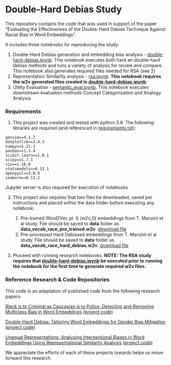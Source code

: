 # Double-Hard Debias Study

This repository contains the code that was used in support of the paper "Evaluating the Effectiveness of the Double-Hard Debias Technique Against Racial Bias in Word Embeddings".

It includes three notebooks for reproducing the study:

1. Double-Hard Debias generation and embedding bias analysis - [double-hard-debias.ipynb](double-hard-debias.ipynb). This notebook executes both hard an double-hard debias methods and runs a variety of analysis for review and compare.  This notebook also generates required files needed for RSA (see 2)
2. Representation Similarity analysis - [rsa.ipynb](rsa.ipynb). **This notebook requires the w2v generated files created in [double-hard-debias.ipynb](double-hard-debias.ipynb)**.
3. Utility Evaluation - [semantic_eval.ipynb](semantic_eval.ipynb). This notebook executes downstream evaluation methods Concept Categorization and Analogy Analysis.

### Requirements

1. This project was created and tested with python 3.9.  The following libraries are required (and referenced in [requirements.txt](requirements.txt)):
```
gensim==4.1.2
matplotlib==3.4.3
numpy==1.21.3
pandas==1.3.4
scikit_learn==1.0.1
scipy==1.7.1
six==1.16.0
statsmodels==0.13.1
openpyxl==3.0.9
seaborn==0.11.2
```
Jupyter server is also required for execution of notebooks

2. This project also requires that two files be downloaded, saved per instructions and placed within the data folder before executing any notebook:
   1. Pre-trained Word2Vec pt. 0 (w2v_0) embeddings from T. Manzini et al study. File should be saved to **data** folder as **data_vocab_race_pre_trained.w2v**. [download file](https://drive.google.com/file/d/1IJdGfnKNaBLHP9hk0Ns7kReQwo_jR1xx/view)
   2. Pre-processed Hard Debiased embeddings from T. Manzini et al study.  File should be saved to **data** folder as **data_vocab_race_hard_debias.w2v**. [download file](https://drive.google.com/file/d/1at-OZonjKtb-Z1MvvLX3embAbZyfAmwX/view)

3. Proceed with running research notebooks. **NOTE: The RSA study requires that [double-hard-debias.ipynb](double-hard-debias.ipynb) be executed prior to running the notebook for the first time to generate required w2v files.**

### Reference Research & Code Repositories
This code is an adaptation of published code from the following research papers:

[Black is to Criminal as Caucasian is to Police: Detecting and Removing Multiclass Bias in Word Embeddings](https://arxiv.org/abs/1904.04047)
[(project code)](https://github.com/TManzini/DebiasMulticlassWordEmbedding)

[Double-Hard Debias: Tailoring Word Embeddings for Gender Bias Mitigation](https://arxiv.org/abs/2005.00965)
[(project code)](https://github.com/uvavision/Double-Hard-Debias)

[Unequal Representations: Analyzing Intersectional Biases in Word Embeddings Using Representational Similarity Analysis](https://aclanthology.org/2020.coling-main.151.pdf)
[(project code)](https://github.com/mlepori1/Unequal_Representations)

We appreciate the efforts of each of these projects towards helps us move forward this research.
